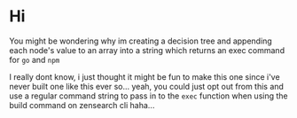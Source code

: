 # Hi

You might be wondering why im creating a decision tree and
appending each node's value to an array into a string which
returns an exec command for `go` and `npm`

I really dont know, i just thought it might be fun to make this one since i've never built one like this ever so... yeah, you could just opt out from this and use a regular command string to pass in to the `exec` function when using the build command on zensearch cli haha...
